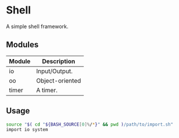 # Shell

A simple shell framework.  

## Modules

| Module | Description     |
| ------ | --------------- |
| io     | Input/Output.   |
| oo     | Object-oriented |
| timer  | A timer.        |

## Usage

```sh
source "$( cd "${BASH_SOURCE[0]%/*}" && pwd )/path/to/import.sh"
import io system
```

